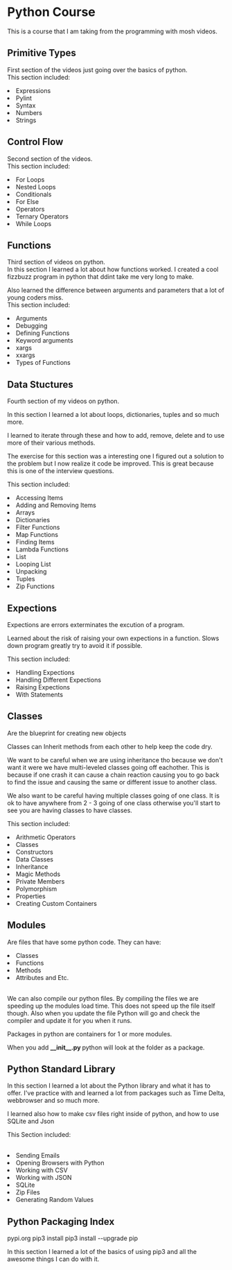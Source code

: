 # Python Course

This is a course that I am taking from the programming with mosh videos.

## Primitive Types

First section of the videos just going over the basics of python. <br>
This section included:


<li>Expressions</li>
<li>Pylint</li>
<li>Syntax</li>
<li>Numbers</li>
<li>Strings</li>


## Control Flow
Second section of the videos.<br>
This section included:

<li>For Loops</li>
<li>Nested Loops</li>
<li>Conditionals</li>
<li>For Else</li>
<li>Operators</li>
<li>Ternary Operators</li>
<li>While Loops</li>

## Functions
Third section of videos on python.
<br>
In this section I learned a lot about how functions worked.
I created a cool fizzbuzz program in python that ddint take me very long to make.

Also learned the difference between arguments and parameters that a lot of young coders miss.
<br>
This section included:

<li>Arguments</li>
<li>Debugging</li>
<li>Defining Functions</li>
<li>Keyword arguments</li>
<li>xargs</li>
<li>xxargs</li>
<li>Types of Functions</li>

## Data Stuctures
Fourth section of my videos on python.
<br>

In this section I learned a lot about loops, dictionaries,
tuples and so much more.

I learned to iterate through these and how to add, remove, delete and to use more of their various methods.

The exercise for this section was a interesting one I figured out a solution to the problem but I now realize it code be improved. This is great because this is one of the interview questions.
<br>

This section included:

<li>Accessing Items</li>
<li>Adding and Removing Items</li>
<li>Arrays</li>
<li>Dictionaries</li>
<li>Filter Functions</li>
<li>Map Functions</li>
<li>Finding Items</li>
<li>Lambda Functions</li>
<li>List</li>
<li>Looping List</li>
<li>Unpacking</li>
<li>Tuples</li>
<li>Zip Functions</li>

## Expections
 Expections are errors exterminates the excution of a program.
 <br>

 Learned about the risk of raising your own expections in a function.
 Slows down program greatly try to avoid it if possible.
 <br>

 This section included:

<li>Handling Expections</li>
<li>Handling Different Expections</li> 
<li>Raising Expections</li>
<li>With Statements</li>

## Classes
 Are the blueprint for creating new objects

 <p>Classes can Inherit methods from each other to help keep the code dry.</p>

 <p>We want to be careful when we are using inheritance tho because we don't want it were we have multi-leveled classes going off eachother. This is because if one crash it can cause a chain reaction causing you to go back to find the issue and causing the same or different issue to another class.</p>

<p>We also want to be careful having multiple classes going of one class. It is ok to have anywhere from 2 - 3 going of one class otherwise you'll start to see you are having classes to have classes.</p>


This section included:
<li>Arithmetic Operators</li>
<li>Classes</li>
<li>Constructors</li>
<li>Data Classes</li>
<li>Inheritance</li>
<li>Magic Methods</li>
<li>Private Members</li>
<li>Polymorphism</li>
<li>Properties</li>
<li>Creating Custom Containers</li>

## Modules
<p> Are files that have some python code. They can have:</p>

<li>Classes</li>
<li>Functions</li>
<li>Methods</li>
<li>Attributes and Etc.</li>
<br>

<p> We can also compile our python files. By compiling the files we are speeding up the modules load time. This does not speed up the file itself though. Also when you update the file Python will go and check the compiler and update it for you when it runs.</p>

<p>Packages in python  are containers for 1 or more modules.</p>

<p>When you add  <b>__init__.py </b>  python will look at the folder as a package.</p>

## Python Standard Library 

<p>In this section I learned a lot about the Python library and what it has to offer. I've practice with and learned a lot from packages such as Time Delta, webbrowser and so much more.</p>

<p>I learned also how to make csv files right inside of python, and how to use SQLite and Json</p>

<p>This Section included:</p>
<br>

<li>Sending Emails</li>
<li>Opening Browsers with Python</li>
<li>Working with CSV</li>
<li>Working with JSON</li>
<li>SQLite</li>
<li>Zip Files</li>
<li>Generating Random Values</li>

## Python Packaging Index
pypi.org
pip3 install
pip3 install --upgrade pip

<p>In this section I learned a lot of the basics of using pip3 and all the awesome things I can do with it.</p>

